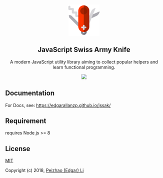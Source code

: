 <p align="center"><img src="./assets/jssak-logo.png" alt="jssak" width="100" /></p> 
<h2 align="center">JavaScript Swiss Army Knife</h2>
<p align="center">A modern JavaScript utility library aiming to collect popular helpers and learn functional programming.</p>

<p align="center">
  <a href="https://travis-ci.org/EdgarAllanzp/jssak"><img src="https://travis-ci.org/EdgarAllanzp/jssak.svg?branch=master" /></a>
</p>

## Documentation

For Docs, see: https://edgarallanzp.github.io/jssak/

## Requirement

requires Node.js >= 8

## License

[MIT](http://opensource.org/licenses/MIT)

Copyright (c) 2018, [Peizhao (Edgar) Li](https://github.com/EdgarAllanzp)